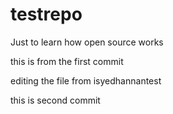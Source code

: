 # testrepo
Just to learn how open source works


this is from the first commit

editing the file from isyedhannantest


this is second commit
